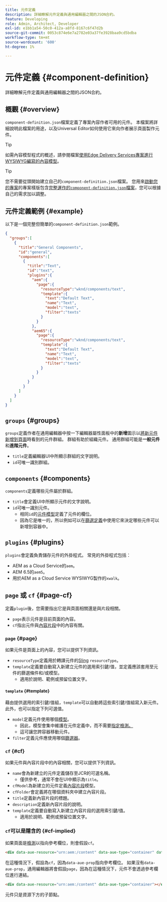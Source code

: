 ```yaml
---
title: 元件定義
description: 詳細瞭解元件定義與通用編輯器之間的JSON合約。
feature: Developing
role: Admin, Architect, Developer
exl-id: e1bb1a54-50c0-412a-a8fd-8167c6f47d2b
source-git-commit: 0053c874e6e7a2782e03a37fe3928baa9cd5bdba
workflow-type: tm+mt
source-wordcount: '600'
ht-degree: 1%

---
```


# 元件定義 {#component-definition}

詳細瞭解元件定義與通用編輯器之間的JSON合約。

## 概觀 {#overview}

`component-definition.json`檔案定義了專案內容作者可用的元件。 本檔案將詳細說明此檔案的用途，以及Universal Editor如何使用它來向作者展示頁面製作元件。

>[!TIP]
>
>如需內容模型程式的概述，請參閱檔案[使用Edge Delivery Services專案進行WYSIWYG編寫的內容模型](/help/edge/wysiwyg-authoring/content-modeling.md)。

>[!TIP]
>
>您不需要從頭開始建立自己的`component-definition.json`檔案。 您用來[啟動您的專案](/help/edge/wysiwyg-authoring/edge-dev-getting-started.md)的專案樣版包含[完整運作的`component-definition.json`檔案](https://github.com/adobe-rnd/aem-boilerplate-xwalk/blob/main/component-definition.json)，您可以根據自己的需求加以調整。

## 元件定義範例 {#example}

以下是一個完整但簡單的`component-definition.json`範例。

```json
{
  "groups":[
    {
      "title":"General Components",
      "id":"general",
      "components":[
        {
          "title":"Text",
          "id":"text",
          "plugins":{
            "aem":{
              "page":{
                "resourceType":"wknd/components/text",
                "template":{
                  "text":"Default Text",
                  "name":"Text",
                  "model":"text",
                  "filter":"texts"
                }
              }
            },
            "aem65":{
              "page":{
                "resourceType":"wknd/components/text",
                "template":{
                  "text":"Default Text",
                  "name":"Text",
                  "model":"text",
                  "filter":"texts"
                }
              }
            }
          }
        }
      ]
    }
  ]
}
```

## `groups` {#groups}

`groups`定義作者在通用編輯器中按一下編輯器屬性面板中的&#x200B;**新增**&#x200B;圖示以[將新元件新增到頁面](/help/sites-cloud/authoring/universal-editor/authoring.md#adding-components)時看到的元件群組。 群組有助於組織元件。 通用群組可能是&#x200B;**一般元件**&#x200B;和&#x200B;**進階元件**。

* `title`定義編輯器UI中所顯示群組的文字說明。
* `id`可唯一識別群組。

## `components` {#components}

`components`定義哪些元件屬於群組。

* `title`會定義UI中所顯示元件的文字說明。
* `id`可唯一識別元件。
   * 相同`id`的[元件模型](/help/implementing/universal-editor/field-types.md#model-structure)定義了元件的欄位。
   * 因為它是唯一的，所以例如可以在[篩選定義](/help/implementing/universal-editor/filtering.md)中使用它來決定哪些元件可以新增到容器中。

## `plugins` {#plugins}

`plugins`會定義負責儲存元件的外掛程式。 常見的外掛程式包括：

* AEM as a Cloud Service的`aem`。
* AEM 6.5的`aem5`。
* 用於AEM as a Cloud Service WYSIWYG製作的`xwalk`。

## `page` 或 `cf` {#page-cf}

定義`plugin`後，您需要指出它是與頁面相關還是與片段相關。

* `page`表示元件是目前頁面的內容。
* `cf`指出元件與[內容片段](/help/assets/content-fragments/content-fragments.md)中的內容有關。

### `page` {#page}

如果元件是頁面上的內容，您可以提供下列資訊。

* `resourceType`定義用於轉譯元件的[Sling](/help/implementing/developing/introduction/sling-cheatsheet.md) `resourceType`。
* `template`定義要自動寫入新建立元件的選用索引鍵/值，並定義應該套用至元件的篩選條件和/或模型。
   * 適用於說明、範例或預留位置文字。

#### `template` {#template}

藉由提供選用的索引鍵/值組，`template`可以自動將這些索引鍵/值組寫入新元件。 此外，也可以指定下列可選值。

* `model`定義元件使用哪個[模型](/help/implementing/universal-editor/field-types.md#model-structure)。
   * 因此，模型會集中維護在元件定義中，而不需要[指定檢測。](/help/implementing/universal-editor/field-types.md#instrumentation)
   * 這可讓您跨容器移動元件。
* `filter`定義元件應使用哪個[篩選器](/help/implementing/universal-editor/filtering.md)。

### `cf` {#cf}

如果元件與內容片段中的內容相關，您可以提供下列資訊。

* `name`會為新建立的元件定義儲存至JCR的可選名稱。
   * 僅供參考，通常不會在UI中顯示為`title`。
* `cfModel`為新建立的元件定義[內容片段](/help/assets/content-fragments/content-fragments-models.md)模型。
* `cfFolder`會定義將在哪個資料夾中建立內容片段。
* `title`定義新內容片段的標題。
* `description`定義新內容片段的說明。
* `template`定義要自動寫入新建立內容片段的選用索引鍵/值。
   * 適用於說明、範例或預留位置文字。

### `cf`可以是隱含的 {#cf-implied}

如果頁面是[檢測](/help/implementing/universal-editor/getting-started.md#instrument-page)以指向參考欄位，則會假設`cf`。

```html
<div data-aue-resource="urn:aem:/content" data-aue-type="container" data-aue-prop="field"></div>
```

在這種情況下，假設為`cf`，因為`data-aue-prop`指向參考欄位。 如果沒有`data-aue-prop`，通用編輯器將會假設`page`，因為在這種情況下，元件不會透過參考欄位進行連結。

```html
<div data-aue-resource="urn:aem:/content" data-aue-type="container"></div>
```

元件只是資源下方的子節點。

